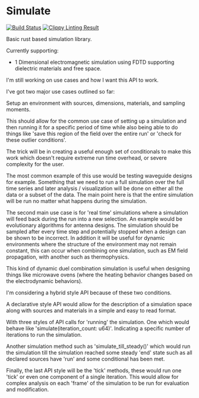 # Simulate

[![Build Status](https://travis-ci.org/addtheice/simulate.svg?branch=master)](https://travis-ci.org/addtheice/simulate) [![Clippy Linting Result](http://clippy.bashy.io/github/addtheice/simulate/master/badge.svg)](http://clippy.bashy.io/github/addtheice/simulate/master/log)

Basic rust based simulation library.

Currently supporting:
  * 1 Dimensional electromagnetic simulation using FDTD supporting dielectric
  materials and free space.

I'm still working on use cases and how I want this API to work.

I've got two major use cases outlined so far:

Setup an environment with sources, dimensions, materials, and sampling moments.

This should allow for the common use case of setting up a simulation and then
running it for a specific period of time  while also being able to do things
like 'save this region of the field over the entire run' or
'check for these outlier conditions'.

The trick will be in creating a useful enough set of conditionals to make this
work which doesn't require extreme run time overhead, or severe complexity for
the user.

The most common example of this use would be testing waveguide designs for
example. Something that we need to run a full simulation over the full time
series and later analysis / visualization will be done on either all the data
or a subset of the data. The main point here is that the entire simulation
will be run no matter what happens during the simulation.

The second main use case is for 'real time' simulations where a simulation will
feed back during the run into a new selection. An example would be evolutionary
algorithms for antenna designs. The simulation should be sampled after every
time step and potentially stopped when a design can be shown to be incorrect. In
addition it will be useful for dynamic environments where the structure of the
environment may not remain constant, this can occur when combining one
simulation, such as EM field propagation, with another such as thermophysics.

This kind of dynamic duel combination simulation is useful when designing
things like microwave ovens (where the heating behavior changes based on the
  electrodynamic behaviors).

I'm considering a hybrid style API because of these two conditions.

A declarative style API would allow for the description of a simulation space
along with sources and materials in a simple and easy to read format.

With three styles of API calls for 'running' the simulation. One which would
behave like 'simulate(iteration_count: u64)'. Indicating a specific number of
iterations to run the simulation.

Another simulation method such as 'simulate_till_steady()' which would run the
simulation till the simulation reached some steady 'end' state such as all
declared sources have 'run' and some conditional has been met.

Finally, the last API style will be the 'tick' methods, these would run one
'tick' or even one component of a single iteration. This would allow for complex
analysis on each 'frame' of the simulation to be run for evaluation and
modification.
